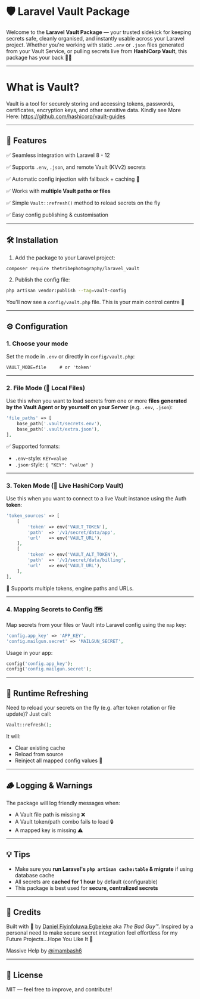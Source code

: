 # 🛡️ Laravel Vault Package

Welcome to the **Laravel Vault Package** — your trusted sidekick for keeping secrets safe, cleanly organised, and instantly usable across your Laravel project. Whether you're working with static `.env` or `.json` files generated from your Vault Service, or pulling secrets live from **HashiCorp Vault**, this package has your back 💼🔐

---

# What is Vault?

Vault is a tool for securely storing and accessing tokens, passwords, certificates, encryption keys, and other sensitive data. 
Kindly see More Here: https://github.com/hashicorp/vault-guides

---

## 🚀 Features

✅ Seamless integration with Laravel 8 - 12

✅ Supports `.env`, `.json`, and remote Vault (KVv2) secrets

✅ Automatic config injection with fallback + caching 🔄

✅ Works with **multiple Vault paths or files**

✅ Simple `Vault::refresh()` method to reload secrets on the fly

✅ Easy config publishing & customisation

---

## 🛠️ Installation

1. Add the package to your Laravel project:

```bash
composer require thetribephotography/laravel_vault
```

2. Publish the config file:

```bash
php artisan vendor:publish --tag=vault-config
```

You'll now see a `config/vault.php` file. This is your main control centre 🧠

---

## ⚙️ Configuration

### 1. Choose your mode

Set the mode in `.env` or directly in `config/vault.php`:

```env
VAULT_MODE=file     # or 'token'
```

---

### 2. File Mode (📁 Local Files)

Use this when you want to load secrets from one or more **files generated by the Vault Agent or by yourself on your Server** (e.g. `.env`, `.json`):

```php
'file_paths' => [
    base_path('.vault/secrets.env'),
    base_path('.vault/extra.json'),
],
```

✅ Supported formats:

* `.env`-style: `KEY=value`
* `.json`-style: `{ "KEY": "value" }`

---

### 3. Token Mode (🔐 Live HashiCorp Vault)

Use this when you want to connect to a live Vault instance using the Auth **token**:

```php
'token_sources' => [
    [
        'token' => env('VAULT_TOKEN'),
        'path'  => '/v1/secret/data/app',
        'url'   => env('VAULT_URL'),
    ],
    [
        'token' => env('VAULT_ALT_TOKEN'),
        'path'  => '/v1/secret/data/billing',
        'url'   => env('VAULT_URL'),
    ],
],
```

📌 Supports multiple tokens, engine paths and URLs.

---

### 4. Mapping Secrets to Config 🗺️

Map secrets from your files or Vault into Laravel config using the `map` key:

```php
'config.app_key' => 'APP_KEY',
'config.mailgun.secret' => 'MAILGUN_SECRET',
```

Usage in your app:

```php
config('config.app_key');
config('config.mailgun.secret');
```

---

## 🧼 Runtime Refreshing

Need to reload your secrets on the fly (e.g. after token rotation or file update)? Just call:

```php
Vault::refresh();
```

It will:

* Clear existing cache
* Reload from source
* Reinject all mapped config values 🔁

---

## 🪵 Logging & Warnings

The package will log friendly messages when:

* A Vault file path is missing ❌
* A Vault token/path combo fails to load 🔒
* A mapped key is missing ⚠️

---

## 💡 Tips

* Make sure you **run Laravel's `php artisan cache:table` & migrate** if using database cache
* All secrets are **cached for 1 hour** by default (configurable)
* This package is best used for **secure, centralized secrets**

---

## 🙌 Credits

Built with 🖤 by [Daniel Fiyinfoluwa Egbeleke](mailto:fiyinfoluwaegbeleke@gmail.com) aka *The Bad Guy™*.
Inspired by a personal need to make secure secret integration feel effortless for my Future Projects...Hope You Like It 🔐

Massive Help by [@imambash6](https://github.com/imambash6)

---

## 📄 License

MIT — feel free to improve, and contribute!
